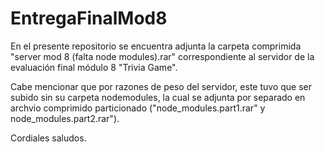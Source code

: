 # EntregaFinalMod8
En el presente repositorio se encuentra adjunta la carpeta comprimida "server mod 8 (falta node modules).rar" correspondiente al servidor de la evaluación final módulo 8 "Trivia Game".

Cabe mencionar que por razones de peso del servidor, este tuvo que ser subido sin su carpeta nodemodules, la cual se adjunta por separado en archvio comprimido particionado ("node_modules.part1.rar" y node_modules.part2.rar").

Cordiales saludos.

